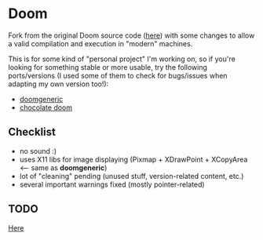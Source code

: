 # Doom

Fork from the original Doom source code ([here](https://github.com/id-Software/DOOM)) with some changes to allow a valid compilation
and execution in "modern" machines.

This is for some kind of "personal project" I'm working on, so if you're looking for something stable or more usable, try the
following ports/versions (I used some of them to check for bugs/issues when adapting my own version too!):

- [doomgeneric](https://github.com/ozkl/doomgeneric)
- [chocolate doom](https://github.com/chocolate-doom/chocolate-doom)

## Checklist

- no sound :)
- uses X11 libs for image displaying (Pixmap + XDrawPoint + XCopyArea <-- same as __doomgeneric__)
- lot of "cleaning" pending (unused stuff, version-related content, etc.)
- several important warnings fixed (mostly pointer-related)

## TODO

[Here](https://github.com/theisolinearchip/doom/blob/main/TODO.txt)